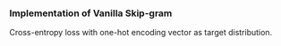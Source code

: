 ### Implementation of Vanilla Skip-gram 
Cross-entropy loss with one-hot encoding vector as target distribution.